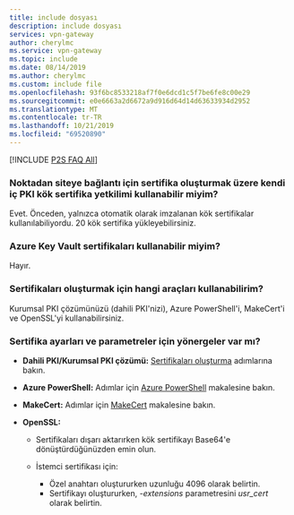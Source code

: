```yaml
---
title: include dosyası
description: include dosyası
services: vpn-gateway
author: cherylmc
ms.service: vpn-gateway
ms.topic: include
ms.date: 08/14/2019
ms.author: cherylmc
ms.custom: include file
ms.openlocfilehash: 93f6bc8533218af7f0e6dcd1c5f7be6fe8c00e29
ms.sourcegitcommit: e0e6663a2d6672a9d916d64d14d63633934d2952
ms.translationtype: MT
ms.contentlocale: tr-TR
ms.lasthandoff: 10/21/2019
ms.locfileid: "69520890"
---
```

[!INCLUDE [P2S FAQ All](vpn-gateway-faq-p2s-all-include.md)]

### <a name="can-i-use-my-own-internal-pki-root-ca-to-generate-certificates-for-point-to-site-connectivity"></a>Noktadan siteye bağlantı için sertifika oluşturmak üzere kendi iç PKI kök sertifika yetkilimi kullanabilir miyim?

Evet. Önceden, yalnızca otomatik olarak imzalanan kök sertifikalar kullanılabiliyordu. 20 kök sertifika yükleyebilirsiniz.

### <a name="can-i-use-certificates-from-azure-key-vault"></a>Azure Key Vault sertifikaları kullanabilir miyim?

Hayır.

### <a name="what-tools-can-i-use-to-create-certificates"></a>Sertifikaları oluşturmak için hangi araçları kullanabilirim?

Kurumsal PKI çözümünüzü (dahili PKI'nizi), Azure PowerShell'i, MakeCert'i ve OpenSSL'yi kullanabilirsiniz.

### <a name="certsettings"></a>Sertifika ayarları ve parametreler için yönergeler var mı?

* **Dahili PKI/Kurumsal PKI çözümü:** [Sertifikaları oluşturma](../articles/vpn-gateway/vpn-gateway-howto-point-to-site-resource-manager-portal.md#generatecert) adımlarına bakın.

* **Azure PowerShell:** Adımlar için [Azure PowerShell](../articles/vpn-gateway/vpn-gateway-certificates-point-to-site.md) makalesine bakın.

* **MakeCert:** Adımlar için [MakeCert](../articles/vpn-gateway/vpn-gateway-certificates-point-to-site-makecert.md) makalesine bakın.

* **OpenSSL:** 

    * Sertifikaları dışarı aktarırken kök sertifikayı Base64'e dönüştürdüğünüzden emin olun.

    * İstemci sertifikası için:

      * Özel anahtarı oluştururken uzunluğu 4096 olarak belirtin.
      * Sertifikayı oluştururken, *-extensions* parametresini *usr_cert* olarak belirtin.
